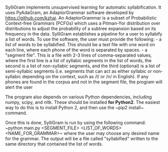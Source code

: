 SylliGram implements unsupervised learning for automatic syllabification. It uses PyAdaGram, an AdaptorGrammar software developed by https://github.com/kzhai. An AdaptorGrammar is a subset of Probabilistic Context-free Grammars (PCFGs) which uses a Pitman-Yor distribution over distributions to adjust the probability of a subtree expansion based on its frequency in the data. SylliGram establishes a pipeline for a user to syllabify a list of words. To use the software, the user must provide the following:
    - a list of words to be syllabified. This should be a text file with one word on each line, where each phone of the word is separated by spaces.
    - a "segment file". This is a file with 2-3 lines of comma-separated values, where the first line is a list of syllabic segments in the list of words, the second is a list of non-syllabic segments, and the third (optional) is a list of semi-syllabic segments (i.e. segments that can act as either syllabic or non-syllabic depending on the context, such as /l/ or /n/ in English). If any phones are found in the corpus and not in the segment file, the program will alert the user

The program also depends on various Python dependencies, including numpy, scipy, and nltk. These should be installed **for Python2**. The easiest way to do this is to install Python 2, and then use the ~pip2 install~ command. 

Once this is done, SylliGram is run by using the following command:
    ~python main.py <SEGMENT_FILE> <LIST_OF_WORDS> <NAME_FOR_GRAMMAR>~
where the user may choose any desired name for the grammar. The output will be a file called "syllabified" written to the same directory that contained the list of words. 
